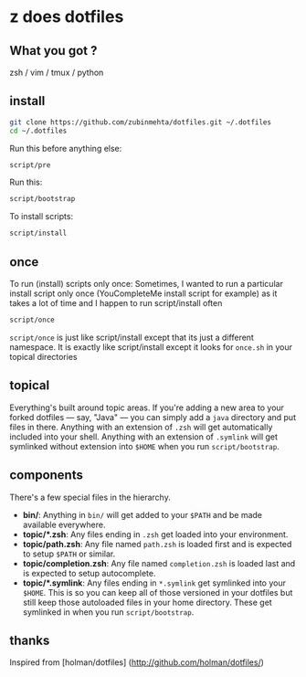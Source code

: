 # z does dotfiles

## What you got ?

zsh / vim / tmux / python

## install

```sh
git clone https://github.com/zubinmehta/dotfiles.git ~/.dotfiles
cd ~/.dotfiles
```

Run this before anything else:

```sh
script/pre
```

Run this:

```sh
script/bootstrap
```

To install scripts:

```sh
script/install
```

## once

To run (install) scripts only once: 
Sometimes, I wanted to run a particular install script only once 
(YouCompleteMe install script for example) as it takes a lot of time 
and I happen to run script/install often

```sh
script/once
```

`script/once` is just like script/install except that its just a different namespace. 
It is exactly like script/install except it looks for `once.sh` in your topical directories


## topical

Everything's built around topic areas. If you're adding a new area to your
forked dotfiles — say, "Java" — you can simply add a `java` directory and put
files in there. Anything with an extension of `.zsh` will get automatically
included into your shell. Anything with an extension of `.symlink` will get
symlinked without extension into `$HOME` when you run `script/bootstrap`.


## components

There's a few special files in the hierarchy.

- **bin/**: Anything in `bin/` will get added to your `$PATH` and be made
  available everywhere.
- **topic/\*.zsh**: Any files ending in `.zsh` get loaded into your
  environment.
- **topic/path.zsh**: Any file named `path.zsh` is loaded first and is
  expected to setup `$PATH` or similar.
- **topic/completion.zsh**: Any file named `completion.zsh` is loaded
  last and is expected to setup autocomplete.
- **topic/\*.symlink**: Any files ending in `*.symlink` get symlinked into
  your `$HOME`. This is so you can keep all of those versioned in your dotfiles
  but still keep those autoloaded files in your home directory. These get
  symlinked in when you run `script/bootstrap`.

## thanks

Inspired from [holman/dotfiles] (http://github.com/holman/dotfiles/)

